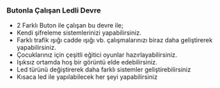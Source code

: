 ### Butonla Çalışan Ledli Devre
- 2 Farklı Buton ile çalışan bu devre ile;
- Kendi şifreleme sistemlerinizi yapabilirsiniz.
- Farklı trafik ışığı cadde ışığı vb. çalışmalarınızı biraz daha geliştirerek yapabilirsiniz.
- Çocuklarınız için çeşitli eğitici oyunlar hazırlayabilirsiniz.
- Işıksız ortamda hoş bir görüntü elde edebilirsiniz.
- Led türünü değiştirerek daha farklı sistemler geliştirebilirsiniz
- Kısaca led ile yapılabilecek her şeyi yapabilirsiniz

